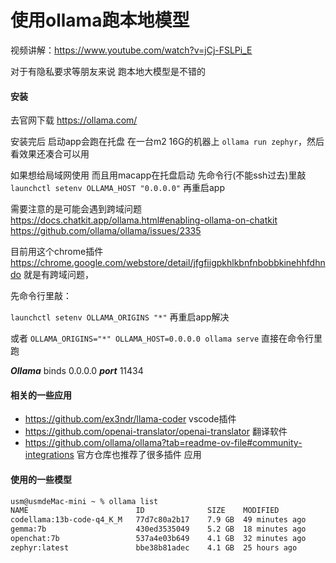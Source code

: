 # 使用ollama跑本地模型

视频讲解：https://www.youtube.com/watch?v=jCj-FSLPi_E

对于有隐私要求等朋友来说 跑本地大模型是不错的

#### 安装

去官网下载 <https://ollama.com/>

安装完后 启动app会跑在托盘 在一台m2 16G的机器上  `ollama run zephyr`，然后看效果还凑合可以用

如果想给局域网使用 而且用macapp在托盘启动 先命令行(不能ssh过去)里敲 `launchctl setenv OLLAMA_HOST "0.0.0.0"`  再重启app


需要注意的是可能会遇到跨域问题 <https://docs.chatkit.app/ollama.html#enabling-ollama-on-chatkit> <https://github.com/ollama/ollama/issues/2335>

目前用这个chrome插件 <https://chrome.google.com/webstore/detail/jfgfiigpkhlkbnfnbobbkinehhfdhndo> 就是有跨域问题，

先命令行里敲：

`launchctl setenv OLLAMA_ORIGINS "*"` 再重启app解决

或者 `OLLAMA_ORIGINS="*" OLLAMA_HOST=0.0.0.0 ollama serve` 直接在命令行里跑

***Ollama*** binds 0.0.0.0 ***port*** 11434

#### 相关的一些应用

* <https://github.com/ex3ndr/llama-coder> vscode插件
* <https://github.com/openai-translator/openai-translator> 翻译软件
* <https://github.com/ollama/ollama?tab=readme-ov-file#community-integrations> 官方仓库也推荐了很多插件 应用

#### 使用的一些模型

```bash
usm@usmdeMac-mini ~ % ollama list
NAME                     	ID          	SIZE  	MODIFIED
codellama:13b-code-q4_K_M	77d7c80a2b17	7.9 GB	49 minutes ago
gemma:7b                 	430ed3535049	5.2 GB	18 minutes ago
openchat:7b              	537a4e03b649	4.1 GB	32 minutes ago
zephyr:latest            	bbe38b81adec	4.1 GB	25 hours ago
```

